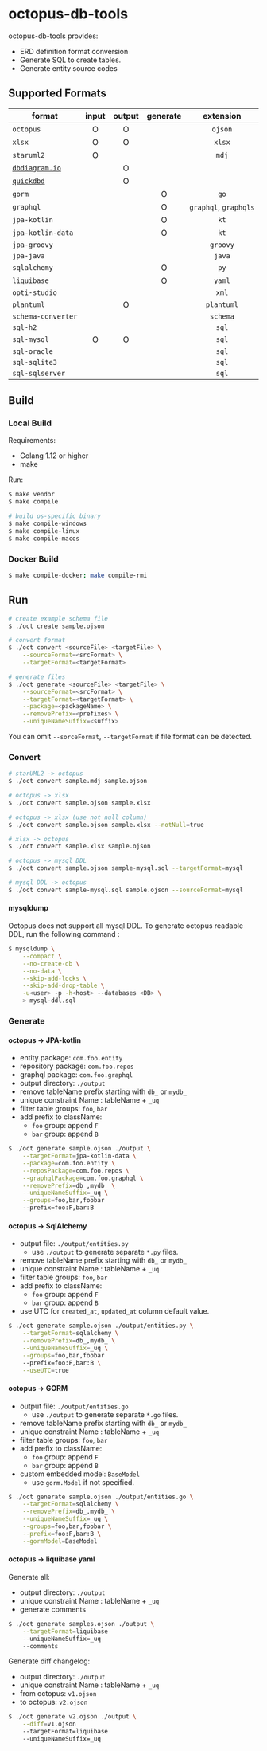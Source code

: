 # octopus-db-tools
octopus-db-tools provides:
* ERD definition format conversion
* Generate SQL to create tables.
* Generate entity source codes

## Supported Formats
|  format  |input|output|generate|extension|
|---------------------|:-:|:-:|:-:|:------:|
| `octopus`           | O | O |   |`ojson` |
| `xlsx`              | O | O |   |`xlsx`  |
| `staruml2`          | O |   |   |`mdj`   |
| [`dbdiagram.io`][1] |   | O |   |        |
| [`quickdbd`][2]     |   | O |   |        |
| `gorm`              |   |   | O |`go`    |
| `graphql`           |   |   | O |`graphql`, `graphqls`|
| `jpa-kotlin`        |   |   | O |`kt`    |
| `jpa-kotlin-data`   |   |   | O |`kt`    |
| `jpa-groovy`        |   |   |   |`groovy`|
| `jpa-java`          |   |   |   |`java`  |
| `sqlalchemy`        |   |   | O |`py`  |
| `liquibase`         |   |   | O |`yaml`  |
| `opti-studio`       |   |   |   |`xml`   |
| `plantuml`          |   | O |   |`plantuml`|
| `schema-converter`  |   |   |   |`schema`|
| `sql-h2`            |   |   |   |`sql`   |
| `sql-mysql`         | O | O |   |`sql`   |
| `sql-oracle`        |   |   |   |`sql`   |
| `sql-sqlite3`       |   |   |   |`sql`   |
| `sql-sqlserver`     |   |   |   |`sql`   |


[1]: https://dbdiagram.io/
[2]: https://www.quickdatabasediagrams.com/

## Build
### Local Build
Requirements:
* Golang 1.12 or higher
* make

Run:
```bash
$ make vendor
$ make compile

# build os-specific binary
$ make compile-windows
$ make compile-linux
$ make compile-macos
```

### Docker Build
```bash
$ make compile-docker; make compile-rmi
```

## Run
```bash
# create example schema file
$ ./oct create sample.ojson

# convert format
$ ./oct convert <sourceFile> <targetFile> \
    --sourceFormat=<srcFormat> \
    --targetFormat=<targetFormat>

# generate files
$ ./oct generate <sourceFile> <targetFile> \
    --sourceFormat=<srcFormat> \
    --targetFormat=<targetFormat> \
    --package=<packageName> \
    --removePrefix=<prefixes> \
    --uniqueNameSuffix=<suffix>
```

You can omit `--sorceFormat`, `--targetFormat` if file format can be detected.

### Convert
```bash
# starUML2 -> octopus
$ ./oct convert sample.mdj sample.ojson

# octopus -> xlsx
$ ./oct convert sample.ojson sample.xlsx

# octopus -> xlsx (use not null column)
$ ./oct convert sample.ojson sample.xlsx --notNull=true

# xlsx -> octopus
$ ./oct convert sample.xlsx sample.ojson

# octopus -> mysql DDL
$ ./oct convert sample.ojson sample-mysql.sql --targetFormat=mysql

# mysql DDL -> octopus
$ ./oct convert sample-mysql.sql sample.ojson --sourceFormat=mysql
```

#### mysqldump
Octopus does not support all mysql DDL. To generate octopus readable DDL, run the following command :

```bash
$ mysqldump \
    --compact \
    --no-create-db \
    --no-data \
    --skip-add-locks \
    --skip-add-drop-table \
    -u<user> -p -h<host> --databases <DB> \
    > mysql-ddl.sql
```

### Generate
#### octopus -> JPA-kotlin
* entity package: `com.foo.entity`
* repository package: `com.foo.repos`
* graphql package: `com.foo.graphql`
* output directory: `./output`
* remove tableName prefix starting with `db_` or `mydb_`
* unique constraint Name : tableName + `_uq`
* filter table groups: `foo`, `bar`
* add prefix to className: 
    * `foo` group: append `F`
    * `bar` group: append `B`

```bash
$ ./oct generate sample.ojson ./output \
    --targetFormat=jpa-kotlin-data \
    --package=com.foo.entity \
    --reposPackage=com.foo.repos \
    --graphqlPackage=com.foo.graphql \
    --removePrefix=db_,mydb_ \
    --uniqueNameSuffix=_uq \
    --groups=foo,bar,foobar
    --prefix=foo:F,bar:B
```

#### octopus -> SqlAlchemy
* output file: `./output/entities.py`
    * use `./output` to generate separate `*.py` files. 
* remove tableName prefix starting with `db_` or `mydb_`
* unique constraint Name : tableName + `_uq`
* filter table groups: `foo`, `bar`
* add prefix to className: 
    * `foo` group: append `F`
    * `bar` group: append `B`
* use UTC for `created_at`, `updated_at` column default value.

```bash
$ ./oct generate sample.ojson ./output/entities.py \
    --targetFormat=sqlalchemy \
    --removePrefix=db_,mydb_ \
    --uniqueNameSuffix=_uq \
    --groups=foo,bar,foobar
    --prefix=foo:F,bar:B \
    --useUTC=true
```
 
#### octopus -> GORM
* output file: `./output/entities.go`
    * use `./output` to generate separate `*.go` files. 
* remove tableName prefix starting with `db_` or `mydb_`
* unique constraint Name : tableName + `_uq`
* filter table groups: `foo`, `bar`
* add prefix to className: 
    * `foo` group: append `F`
    * `bar` group: append `B`
* custom embedded model: `BaseModel`
    * use `gorm.Model` if not specified.

```bash
$ ./oct generate sample.ojson ./output/entities.go \
    --targetFormat=sqlalchemy \
    --removePrefix=db_,mydb_ \
    --uniqueNameSuffix=_uq \
    --groups=foo,bar,foobar \
    --prefix=foo:F,bar:B \
    --gormModel=BaseModel
```
 

#### octopus -> liquibase yaml
Generate all:
* output directory: `./output`
* unique constraint Name : tableName + `_uq`
* generate comments

```bash
$ ./oct generate samples.ojson ./output \
    --targetFormat=liquibase
    --uniqueNameSuffix=_uq
    --comments
```

Generate diff changelog:
* output directory: `./output`
* unique constraint Name : tableName + `_uq`
* from octopus: `v1.ojson`
* to octopus: `v2.ojson`

```bash
$ ./oct generate v2.ojson ./output \
    --diff=v1.ojson
    --targetFormat=liquibase
    --uniqueNameSuffix=_uq
```
